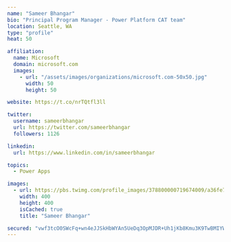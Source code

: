 ```yaml
---
name: "Sameer Bhangar"
bio: "Principal Program Manager - Power Platform CAT team"
location: Seattle, WA
type: "profile"
heat: 50

affiliation:
  name: Microsoft
  domain: microsoft.com
  images:
    - url: "/assets/images/organizations/microsoft.com-50x50.jpg"
      width: 50
      height: 50

website: https://t.co/nrTQtfl3ll

twitter:
  username: sameerbhangar
  url: https://twitter.com/sameerbhangar
  followers: 1126

linkedin:
  url: https://www.linkedin.com/in/sameerbhangar

topics:
  - Power Apps

images:
  - url: https://pbs.twimg.com/profile_images/378800000719674009/a36fe7ddfab1778b76e5793772e43798_400x400.jpeg
    width: 400
    height: 400
    isCached: true
    title: "Sameer Bhangar"

secured: "vwf3tcO0SWcFq+wn4eJJSkHbWYAn5UeDq3OpMJDR+Uh1jKb8Kmu3K9TwBMIYWPBoILOt1ajNrsa4gnGEsEFt9hH8zvcnCPwj0G4fhc4D+Ik1IZx5ADMhlhQ4TLBoPIGxX15Kc9df3r8F4eEx7wor+fRfvlbwms79eifrl32poxh1BTVe5si0PphejxmExAqzS1PUAuHXd9XRJk+eMXJnIl7siCSF2pPTzCXcJIOHvZxV7kU6bvLP3RLvlIUy9L5Bgo76TJTDpCLzLi7h+Yg7mKkYSOoMiA+Jt3nGteT1+SB0fdf8MsweLvxcpngzsh24yM8CqhrnwBE+LC9YQfJNP4IxDZFEyjUwNM55xGO0NCZKmTITCEfcqFdGFeIp3f6xvo0P3FySW7jJKoHH+IaDyDLneR+oMTQ7q6oBjxdzT4o=;yQwi59wi1/b20SdzUG5M7w=="
---
```


